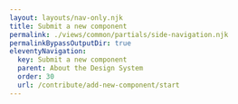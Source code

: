 ```yaml
---
layout: layouts/nav-only.njk
title: Submit a new component
permalink: ./views/common/partials/side-navigation.njk
permalinkBypassOutputDir: true
eleventyNavigation:
  key: Submit a new component
  parent: About the Design System
  order: 30
  url: /contribute/add-new-component/start
---
```

